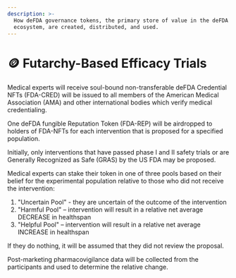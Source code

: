 ```yaml
---
description: >-
  How deFDA governance tokens, the primary store of value in the deFDA
  ecosystem, are created, distributed, and used.
---
```


# 🪙 Futarchy-Based Efficacy Trials

Medical experts will receive soul-bound non-transferable deFDA Credential NFTs (FDA-CRED) will be issued to all members of the American Medical Association (AMA) and other international bodies which verify medical credentialing.

One deFDA fungible Reputation Token (FDA-REP) will be airdropped to holders of FDA-NFTs for each intervention that is proposed for a specified population.

Initially, only interventions that have passed phase I and II safety trials or are Generally Recognized as Safe (GRAS) by the US FDA may be proposed.

Medical experts can stake their token in one of three pools based on their belief for the experimental population relative to those who did not receive the intervention:

1. "Uncertain Pool" - they are uncertain of the outcome of the intervention
2. "Harmful Pool" – intervention will result in a relative net average DECREASE in healthspan
3. "Helpful Pool" – intervention will result in a relative net average INCREASE in healthspan

If they do nothing, it will be assumed that they did not review the proposal.

Post-marketing pharmacovigilance data will be collected from the participants and used to determine the relative change.
